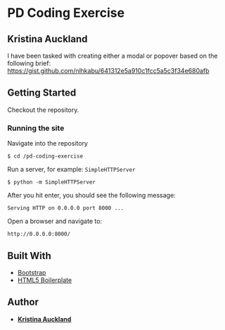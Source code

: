 # PD Coding Exercise
## Kristina Auckland

I have been tasked with creating either a modal or popover based on the following brief: https://gist.github.com/nlhkabu/641312e5a910c1fcc5a5c3f34e680afb

## Getting Started

Checkout the repository.

### Running the site

Navigate into the repository

```
$ cd /pd-coding-exercise
```

Run a server, for example: `SimpleHTTPServer`

```
$ python -m SimpleHTTPServer
```

After you hit enter, you should see the following message:

```
Serving HTTP on 0.0.0.0 port 8000 ...
```

Open a browser and navigate to:

```
http://0.0.0.0:8000/
```

## Built With

* [Bootstrap](https://www.getbootstrap.com/)
* [HTML5 Boilerplate](https://www.html5boilerplate.com/)

## Author

* **[Kristina Auckland](https://www.github.com/kaelifa/)**

&nbsp;
